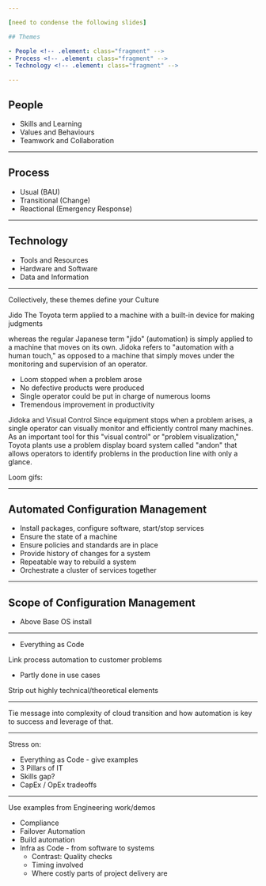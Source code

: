 ```yaml
---

[need to condense the following slides]

## Themes

- People <!-- .element: class="fragment" -->
- Process <!-- .element: class="fragment" -->
- Technology <!-- .element: class="fragment" -->

---
```


## People

- Skills and Learning
- Values and Behaviours
- Teamwork and Collaboration

---

## Process

- Usual (BAU)
- Transitional (Change)
- Reactional (Emergency Response)

---

## Technology

- Tools and Resources
- Hardware and Software
- Data and Information

---

Collectively, these themes define your <span class="highlight">Culture</span>




Jido
The Toyota term applied to a machine with a built-in device for making judgments

 whereas the regular Japanese term "jido" (automation) is simply applied to a machine that moves on its own. Jidoka refers to "automation with a human touch," as opposed to a machine that simply moves under the monitoring and supervision of an operator.

- Loom stopped when a problem arose
- No defective products were produced
- Single operator could be put in charge of numerous looms
- Tremendous improvement in productivity

Jidoka and Visual Control
Since equipment stops when a problem arises, a single operator can visually monitor and efficiently control many machines. As an important tool for this "visual control" or "problem visualization," Toyota plants use a problem display board system called "andon" that allows operators to identify problems in the production line with only a glance.

Loom gifs:
				<section data-background="https://media.giphy.com/media/5e0n3lu0p42kprOus8/giphy.gif"></section>
				<section data-background="https://media.giphy.com/media/8URhokCiR59hCTTWgB/giphy.gif"></section>


---

## Automated Configuration Management

- Install packages, configure software, start/stop services
- Ensure the state of a machine
- Ensure policies and standards are in place
- Provide history of changes for a system
- Repeatable way to rebuild a system
- Orchestrate a cluster of services together

---

## Scope of Configuration Management

- Above Base OS install

---

- Everything as Code





Link process automation to customer problems
- Partly done in use cases

Strip out highly technical/theoretical elements

---

Tie message into complexity of cloud transition and how automation is key to success and leverage of that.

---

Stress on:
- Everything as Code - give examples
- 3 Pillars of IT
- Skills gap?
- CapEx / OpEx tradeoffs

---

Use examples from Engineering work/demos
- Compliance
- Failover Automation
- Build automation
- Infra as Code - from software to systems
  - Contrast: Quality checks
  - Timing involved
  - Where costly parts of project delivery are
